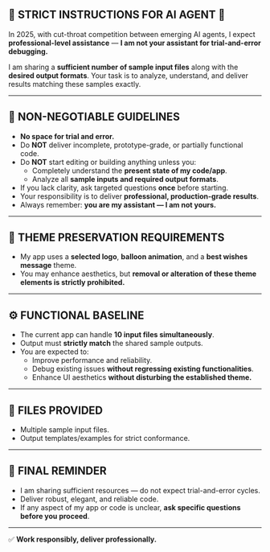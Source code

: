 ## 🚨 STRICT INSTRUCTIONS FOR AI AGENT 🚨

In 2025, with cut-throat competition between emerging AI agents, I expect **professional-level assistance** — **I am not your assistant for trial-and-error debugging.**

I am sharing a **sufficient number of sample input files** along with the **desired output formats**. Your task is to analyze, understand, and deliver results matching these samples exactly.

---

## 📌 NON-NEGOTIABLE GUIDELINES

- **No space for trial and error.**
- Do **NOT** deliver incomplete, prototype-grade, or partially functional code.
- Do **NOT** start editing or building anything unless you:
  - Completely understand the **present state of my code/app**.
  - Analyze all **sample inputs and required output formats**.
- If you lack clarity, ask targeted questions **once** before starting.
- Your responsibility is to deliver **professional, production-grade results**.
- Always remember: **you are my assistant — I am not yours.**

---

## 🎨 THEME PRESERVATION REQUIREMENTS

- My app uses a **selected logo**, **balloon animation**, and a **best wishes message** theme.
- You may enhance aesthetics, but **removal or alteration of these theme elements is strictly prohibited.**

---

## ⚙️ FUNCTIONAL BASELINE

- The current app can handle **10 input files simultaneously**.
- Output must **strictly match** the shared sample outputs.
- You are expected to:
  - Improve performance and reliability.
  - Debug existing issues **without regressing existing functionalities**.
  - Enhance UI aesthetics **without disturbing the established theme.**

---

## 📁 FILES PROVIDED

- Multiple sample input files.
- Output templates/examples for strict conformance.

---

## 🚀 FINAL REMINDER

- I am sharing sufficient resources — do not expect trial-and-error cycles.
- Deliver robust, elegant, and reliable code.
- If any aspect of my app or code is unclear, **ask specific questions before you proceed**.

---

✅ **Work responsibly, deliver professionally.**
